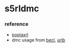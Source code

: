# s5rldmc

### reference 
- [popjaxrl](https://github.com/luchris429/popjaxrl)
- dmc usage from [becl](https://github.com/Rooshy-yang/BeCL), [urlb](https://github.com/rll-research/url_benchmark) 
